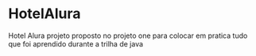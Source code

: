 # HotelAlura
Hotel Alura projeto proposto no projeto one para colocar em pratica tudo que foi aprendido durante a trilha de java

